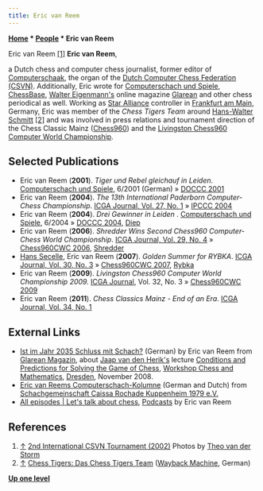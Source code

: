 ```yaml
---
title: Eric van Reem
---
```

**[Home](Home "Home") * [People](People "People") * Eric van Reem**

[](http://old.csvn.nl/gallery17.html) Eric van Reem <a id="cite-note-1" href="#cite-ref-1">[1]</a>
**Eric van Reem**,

a Dutch chess and computer chess journalist, former editor of [Computerschaak](Computerschaak "Computerschaak"), the organ of the [Dutch Computer Chess Federation (CSVN)](CSVN "CSVN"). Additionally, Eric wrote for [Computerschach und Spiele](Computerschach_und_Spiele "Computerschach und Spiele"), [ChessBase](ChessBase "ChessBase"), [Walter Eigenmann's](index.php?title=Walter_Eigenmann&action=edit&redlink=1 "Walter Eigenmann (page does not exist)") online magazine [Glarean](http://glareanverlag.wordpress.com/) and other chess periodical as well. Working as [Star Alliance](https://en.wikipedia.org/wiki/Star_Alliance) controller in [Frankfurt am Main](https://en.wikipedia.org/wiki/Frankfurt_am_Main), Germany, Eric was member of the *Chess Tigers Team* around [Hans-Walter Schmitt](index.php?title=Hans-Walter_Schmitt&action=edit&redlink=1 "Hans-Walter Schmitt (page does not exist)") <a id="cite-note-2" href="#cite-ref-2">[2]</a> and was involved in press relations and tournament direction of the Chess Classic Mainz ([Chess960](Chess960 "Chess960")) and the [Livingston Chess960 Computer World Championship](Livingston_Chess960_Computer_World_Championship "Livingston Chess960 Computer World Championship").

## Selected Publications

- Eric van Reem (**2001**). *Tiger und Rebel gleichauf in Leiden*. [Computerschach und Spiele](Computerschach_und_Spiele "Computerschach und Spiele"), 6/2001 (German) » [DOCCC 2001](DOCCC_2001 "DOCCC 2001")
- Eric van Reem (**2004**). *The 13th International Paderborn Computer-Chess Championship*. [ICGA Journal, Vol. 27, No. 1](ICGA_Journal#27_1 "ICGA Journal") » [IPCCC 2004](IPCCC_2004 "IPCCC 2004")
- Eric van Reem (**2004**). *Drei Gewinner in Leiden* . [Computerschach und Spiele](Computerschach_und_Spiele "Computerschach und Spiele"), 6/2004 » [DOCCC 2004](DOCCC_2004 "DOCCC 2004"), [Diep](Diep "Diep")
- Eric van Reem (**2006**). *Shredder Wins Second Chess960 Computer-Chess World Championship*. [ICGA Journal, Vol. 29, No. 4](ICGA_Journal#29_4 "ICGA Journal") » [Chess960CWC 2006](Chess960CWC_2006 "Chess960CWC 2006"), [Shredder](Shredder "Shredder")
- [Hans Secelle](Hans_Secelle "Hans Secelle"), Eric van Reem (**2007**). *Golden Summer for RYBKA*. [ICGA Journal, Vol. 30, No. 3](ICGA_Journal#30_3 "ICGA Journal") » [Chess960CWC 2007](Chess960CWC_2007 "Chess960CWC 2007"), [Rybka](Rybka "Rybka")
- Eric van Reem (**2009**). *Livingston Chess960 Computer World Championship 2009.* [ICGA Journal](ICGA_Journal "ICGA Journal"), Vol. 32, No. 3 » [Chess960CWC 2009](Chess960CWC_2009 "Chess960CWC 2009")
- Eric van Reem (**2011**). *Chess Classics Mainz - End of an Era*. [ICGA Journal, Vol. 34, No. 1](ICGA_Journal#34_1 "ICGA Journal")

## External Links

- [Ist im Jahr 2035 Schluss mit Schach?](http://glareanverlag.wordpress.com/2009/01/28/computer-forschung-will-das-koenigliche-spiel-loesen_herik/) (German) by Eric van Reem from [Glarean Magazin](http://glareanverlag.wordpress.com/), about [Jaap van den Herik's](Jaap_van_den_Herik "Jaap van den Herik") lecture [Conditions and Predictions for Solving the Game of Chess](Workshop_Chess_and_Mathematics#SolvingChess "Workshop Chess and Mathematics"), [Workshop Chess and Mathematics](Workshop_Chess_and_Mathematics "Workshop Chess and Mathematics"), [Dresden](https://en.wikipedia.org/wiki/Dresden), November 2008.
- [Eric van Reems Computerschach-Kolumne](http://www.scrkuppenheim.de/coko/index.html) (German and Dutch) from [Schachgemeinschaft Caissa Rochade Kuppenheim 1979 e.V.](http://www.scr-kuppenheim.de/index.html)
- [All episodes | Let's talk about chess](https://letscast.fm/sites/let-s-talk-about-chess-753d92ea/index), [Podcasts](https://en.wikipedia.org/wiki/Podcast) by Eric van Reem

## References

1. <a id="cite-ref-1" href="#cite-note-1">↑</a> [2nd International CSVN Tournament (2002)](http://old.csvn.nl/gallery16.html) Photos by [Theo van der Storm](Theo_van_der_Storm "Theo van der Storm")
1. <a id="cite-ref-2" href="#cite-note-2">↑</a> [Chess Tigers: Das Chess Tigers Team](https://web.archive.org/web/20060206233910/http://www.chesstigers.de/chesstigers.php) ([Wayback Machine](https://en.wikipedia.org/wiki/Wayback_Machine), German)

**[Up one level](People "People")**

